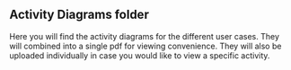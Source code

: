 ## Activity Diagrams folder


Here you will find the activity diagrams for the different user cases. 
They will combined into a single pdf for viewing convenience. 
They will also be uploaded individually in case you would like to view a specific activity. 

